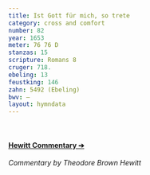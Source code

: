 ```yaml
---
title: Ist Gott für mich, so trete
category: cross and comfort
number: 82
year: 1653
meter: 76 76 D
stanzas: 15
scripture: Romans 8
cruger: 718.
ebeling: 13
feustking: 146
zahn: 5492 (Ebeling)
bwv: —
layout: hymndata
---
```

<br>

#### [Hewitt Commentary ➔](/hymns/082/hewitt)

*Commentary by Theodore Brown Hewitt*